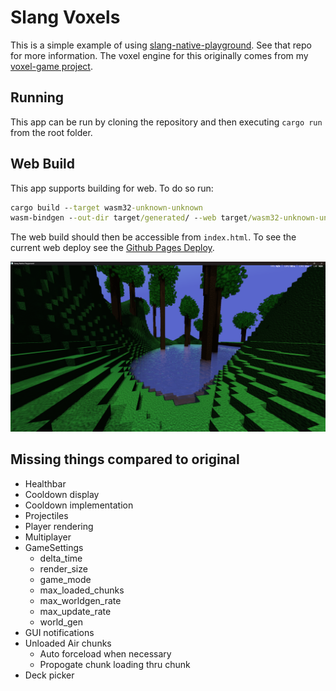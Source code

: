 # Slang Voxels

This is a simple example of using [slang-native-playground](https://github.com/Devon7925/slang-native-playground). See that repo for more information. The voxel engine for this originally comes from my [voxel-game project](https://github.com/Devon7925/voxel-game).

## Running

This app can be run by cloning the repository and then executing `cargo run` from the root folder.

## Web Build

This app supports building for web. To do so run:

```bat
cargo build --target wasm32-unknown-unknown
wasm-bindgen --out-dir target/generated/ --web target/wasm32-unknown-unknown/debug/slang-voxels.wasm 
```

The web build should then be accessible from `index.html`. To see the current web deploy see the [Github Pages Deploy](https://devon7925.github.io/slang-voxels/).

![An example render of the voxel engine](docs/example_render.png)

## Missing things compared to original

* Healthbar
* Cooldown display
* Cooldown implementation
* Projectiles
* Player rendering
* Multiplayer
* GameSettings
  * delta_time
  * render_size
  * game_mode
  * max_loaded_chunks
  * max_worldgen_rate
  * max_update_rate
  * world_gen
* GUI notifications
* Unloaded Air chunks
  * Auto forceload when necessary
  * Propogate chunk loading thru chunk
* Deck picker
